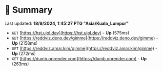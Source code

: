 # 📖 Summary
Last updated: **18/9/2024, 1:45:27 PTG "Asia/Kuala_Lumpur"**

- `GET` [https://hst.ujol.dev](https://hst.ujol.dev) - **Up** (575ms)
- `GET` [https://reddviz.deno.dev/gimme](https://reddviz.deno.dev/gimme) - **Up** (2158ms)
- `GET` [https://reddviz.amar.kim/gimme](https://reddviz.amar.kim/gimme) - **Up** (272ms)
- `GET` [https://dumb.onrender.com](https://dumb.onrender.com) - **Up** (263ms)

